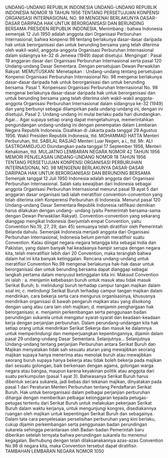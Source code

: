  UNDANG-UNDANG REPUBLIK INDONESIA UNDANG-UNDANG REPUBLIK INDONESIA NOMOR 18 TAHUN 1956 TENTANG PERSETUJUAN KONPENSI ORGANISASI INTERNASIONAL NO. 98 MENGENAI BERLAKUNYA DASAR-DASAR DARIPADA HAK UNTUK BERORGANISASI DAN BERUNDING BERSAMA PRESIDEN REPUBLIK INDONESIA,
Menimbang :
 bahwa Indonesia semenjak 12 Juli 1950 adalah anggota dari Organisasi Perburuhan Internasional; bahwa konpensi 98 tentang berlakunya dasar-dasar daripada hak untuk berorganisasi dan untuk berunding bersama yang telah diterima oleh wakil-wakil, anggota-anggota Organisasi Perburuhan Internasional dalam sidangnya ke-32 di Jenewa (1949) dapat disetujui.
Mengingat :
 Pasal 19 anggaran dasar dari Organisasi Perburuhan Internasional serta pasal 120 Undang-undang Dasar Sementara. Dengan persetujuan Dewan Perwakilan Rakyat:
MEMUTUSKAN:
 Menetapkan : Undang-undang tentang persetujuan Konpensi Organisasi Perburuhan Internasional No. 98 mengenai berlakunya dasar-dasar daripada hak untuk berorganisasi dan untuk berunding bersama. Pasal 1. Konpensasi Organisasi Perburuhan lnternasional No. 98 mengenai berlakunya dasar-dasar daripada hak untuk berorganisasi dan untuk berunding bersama yang telah diterima oleh wakil-wakil anggota-anggota Organisasi Perburuhan Internasional dalam sidangnya ke-32 (1949) dan yang berbunyi sebagai dilampirkan pada undang-undang ini, dengan ini disetujui. Pasal 2. Undang-undang ini mulai berlaku pada hari diundangkan. Agar… Agar supaya setiap orang dapat mengetahuinya, memerintahkan pengundangan undang-undang ini dengan penempatan dalam Lembaran Negara Republik Indonesia. Disahkan di Jakarta pada tanggal 29 Agustus 1956. Wakil Presiden Republik Indonesia, ttd. MOHAMMAD HATTA Menteri Perburuhan, ttd. SABILAL RASJAD Menteri Luar Negeri, a.i., ttd. Mr. ALI SASTROAMIDJOJO Diundangkan pada tanggal 17 September 1956, Menteri Kehakiman, ttd. MULJATNO LEMBARAN NEGARA NOMOR 42 TAHUN 1956 MEMORI PENJELASAN UNDANG-UNDANG NOMOR 18 TAHUN 1956 TENTANG PERSETUJUAN KONPENSI ORGANISASI PERBURUHAN INTERNASIONAL NO. 98 MENGENAI BERLAKUNYA DASAR-DASAR DARIPADA HAK UNTUK BERORGANISASI DAN BERUNDING BERSAMA Semenjak tanggal 12 Juli 1950 Indonesia adalah anggota dari Organisasi Perburuhan Internasional. Salah satu kewajiban dari Indonesia sebagai anggota Organisasi Perburuhan Internasional menurut pasal 19 ayat 5 dari anggaran dasar organisasi tadi ialah meratifisir convention-convention yang telah diterima oleh Konperensi Perburuhan di Indonesia. Menurut pasal 120 Undang-undang Dasar Sementara Republik Indonesia ratifikasi demikian harus dilakukan dengan undang- undang (yaitu Pemerintah bersama-sama dengan Dewan Perwakilan Rakyat). Convention-convention yang sekarang dianggap mengikat Indonesia (berjumlah empat Convention, yaitu Convention No.19, 27, 29, dan 45) semuanya telah diratifisir oleh Pemerintah Belanda dahulu. Semenjak Indonesia menjadi anggota dari Organisasi Perburuhan Internasional, Indonesia belum pernah meratifisir suatu Convention. Kalau diingat negara-negara tetangga kita sebagai India dan Pakistan, yang dalam banyak hal keadaanya hampir serupa dengan negara kita, telah menratifisir lebih dari 20 Convention, maka teranglah bahwa dalam hal ini kita banyak ketinggalan. Rencana undang-undang untuk meratifisir Convention No.98 mengenai berlakunya hak-hak dasar untuk berorganisasi dan untuk berunding bersama dapat dianggap sebagai langkah pertama dalam menyusul ketinggalan kita ini. Maksud Convention ini ialah :
a. menjamin kebebasan buruh untuk masuk atau tidak masuk Serikat Buruh;
b. melindungi buruh terhadap campur tangan majikan dalam soal ini;
c. melindungi Serikat Buruh terhadap campur tangan majikan dalam mendirikan, cara bekerja serta cara mengurus organisasinya, khususnya mendirikan organisasi di bawah pengaruh majikan atau yang disokong dengan uang atau cara lain oleh majikan;
d. menjamin penghargaan hak berorganisasi;
e. menjamin perkembangan serta penggunaan badan perundingan sukarela untuk mengatur syarat-syarat dan keadaan-keadaan kerja dengan perjanjian perburuhan. Dalam perundang-undangan kita hak setiap orang untuk mendirikan Serikat Sekerja dan masuk ke dalamnya untuk memperlindungi dan memperjuangkan kepentingannya, dijamin dalam pasal 29 undang-undang Dasar Sementara. Selanjutnya… Selanjutnya Undang-undang tentang perjanjian Perburuhan antara Serikat Buruh dan Majikan menyatakan tidak sah sesuatu aturan yang mewajibkan seorang majikan supaya hanya menerima atau menolak buruh atau mewajibkan seorang buruh supaya hanya bekerja atau tidak boleh bekerja pada majikan dari sesuatu golongan, baik berkenaan dengan agama, golongan warga negara atau bangsa, maupun karena keyakinan politik atau anggota dari suatu perkumpulan (pasal 1 ayat 3). Bahwasanya Serikat Buruh harus dibentuk secara sukarela, jadi bebas dari tekanan majikan, dinyatakan pada pasal 1 dari Peraturan Menteri Perburuhan tentang Pendaftaran Serikat Buruh. Hak untuk berorganisasi dalam pelbagai perjanjian perburuhan dihargai dengan memberikan pelbagai kelonggaran kepada petugas-petugas tertentu dari Serikat Buruh untuk melakukan pekerjaan Serikat Buruh dalam waktu kerjanya, untuk mengunjungi kongres, disediakannya ruangan oleh majikan untuk kepentingan Serikat Buruh dan sebagainya. Dalam tata cara penyelesaian perselisihan perburuhan yang kini berlaku, cukup dijamin perkembangan serta penggunaan badan perundingan sukarela sehingga perantaraan oleh Badan-badan Pemerintah baru diberikan setelah ternyata bahwa perundingan sukarela itu menemui kegagalan. Berhubung dengan telah dilaksanakannya azas-azas Convention No.98 di negara kita, maka Convention tersebut dapat diratifisir. TAMBAHAN LEMBARAN NEGARA NOMOR 1050